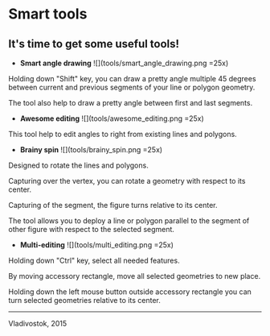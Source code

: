 # Smart tools

## It's time to get some useful tools!

* **Smart angle drawing** ![](tools/smart_angle_drawing.png =25x)

 Holding down "Shift" key, you can draw a 
pretty angle multiple 45 degrees between current and previous segments of your line or polygon geometry.

 The tool also help to draw a pretty angle between first and last segments.

* **Awesome editing** ![](tools/awesome_editing.png =25x)

 This tool help to edit angles to right from existing lines and polygons.

* **Brainy spin** ![](tools/brainy_spin.png =25x)

 Designed to rotate the lines and polygons.

 Capturing over the vertex, you can rotate a geometry with respect to its center.

 Capturing of the segment, the figure turns relative to its center.

 The tool allows you to deploy a line or polygon parallel to the segment of other figure with respect to the selected segment.

* **Multi-editing** ![](tools/multi_editing.png =25x)

 Holding down "Ctrl" key, select all needed features.

 By moving accessory rectangle, move all selected geometries to new place.

 Holding down the left mouse button outside accessory rectangle you can turn selected geometries relative to its center.

-----------------
Vladivostok, 2015

